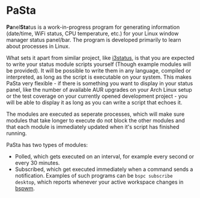 # PaSta
<b>Pa</b>nel<b>Sta</b>tus is a work-in-progress program for generating information (date/time, WiFi status, CPU temperature, etc.) for your Linux window manager status panel/bar. The program is developed primarily to learn about processes in Linux.

What sets it apart from similar project, like [i3status](https://github.com/i3/i3status), is that you are expected to write your status module scripts yourself (Though example modules will be provided). It will be possible to write them in any language, compiled or interpreted, as long as the script is executable on your system. This makes PaSta very flexible - if there is something you want to display in your status panel, like the number of available AUR upgrades on your Arch Linux setup or the test coverage on your currently opened development project - you will be able to display it as long as you can write a script that echoes it.

The modules are executed as seperate processes, which will make sure modules that take longer to execute do not block the other modules and that each module is immediately updated when it's script has finished running.

PaSta has two types of modules: 

  - Polled, which gets executed on an interval, for example every second or every 30 minutes.
  - Subscribed, which get executed immediately when a command sends a notification. Examples of such programs can be `bspc subscribe desktop`, which reports whenever your active workspace changes in [bspwm](https://github.com/baskerville/bspwm).
